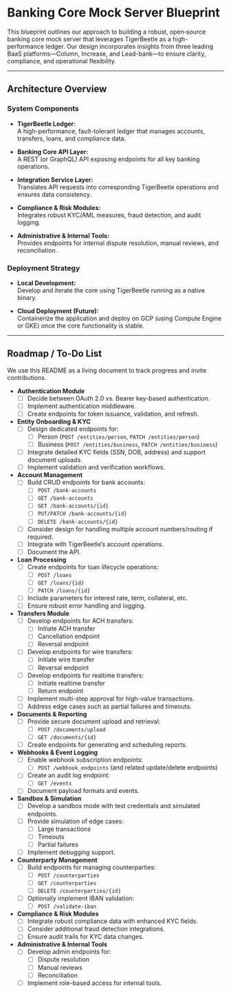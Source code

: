 # Banking Core Mock Server Blueprint

This blueprint outlines our approach to building a robust, open‐source banking core mock server that leverages TigerBeetle as a high-performance ledger. Our design incorporates insights from three leading BaaS platforms—Column, Increase, and Lead-bank—to ensure clarity, compliance, and operational flexibility.

---

## Architecture Overview

### System Components
- **TigerBeetle Ledger:**  
  A high-performance, fault-tolerant ledger that manages accounts, transfers, loans, and compliance data.
  
- **Banking Core API Layer:**  
  A REST (or GraphQL) API exposing endpoints for all key banking operations.
  
- **Integration Service Layer:**  
  Translates API requests into corresponding TigerBeetle operations and ensures data consistency.
  
- **Compliance & Risk Modules:**  
  Integrates robust KYC/AML measures, fraud detection, and audit logging.
  
- **Administrative & Internal Tools:**  
  Provides endpoints for internal dispute resolution, manual reviews, and reconciliation.

### Deployment Strategy
- **Local Development:**  
  Develop and iterate the core using TigerBeetle running as a native binary.
  
- **Cloud Deployment (Future):**  
  Containerize the application and deploy on GCP (using Compute Engine or GKE) once the core functionality is stable.

---

## Roadmap / To-Do List

We use this README as a living document to track progress and invite contributions.

- **Authentication Module**
  - [ ] Decide between OAuth 2.0 vs. Bearer key-based authentication.
  - [ ] Implement authentication middleware.
  - [ ] Create endpoints for token issuance, validation, and refresh.

- **Entity Onboarding & KYC**
  - [ ] Design dedicated endpoints for:
    - [ ] Person (`POST /entities/person`, `PATCH /entities/person`)
    - [ ] Business (`POST /entities/business`, `PATCH /entities/business`)
  - [ ] Integrate detailed KYC fields (SSN, DOB, address) and support document uploads.
  - [ ] Implement validation and verification workflows.

- **Account Management**
  - [ ] Build CRUD endpoints for bank accounts:
    - [ ] `POST /bank-accounts`
    - [ ] `GET /bank-accounts`
    - [ ] `GET /bank-accounts/{id}`
    - [ ] `PUT/PATCH /bank-accounts/{id}`
    - [ ] `DELETE /bank-accounts/{id}`
  - [ ] Consider design for handling multiple account numbers/routing if required.
  - [ ] Integrate with TigerBeetle’s account operations.
  - [ ] Document the API.

- **Loan Processing**
  - [ ] Create endpoints for loan lifecycle operations:
    - [ ] `POST /loans`
    - [ ] `GET /loans/{id}`
    - [ ] `PATCH /loans/{id}`
  - [ ] Include parameters for interest rate, term, collateral, etc.
  - [ ] Ensure robust error handling and logging.

- **Transfers Module**
  - [ ] Develop endpoints for ACH transfers:
    - [ ] Initiate ACH transfer
    - [ ] Cancellation endpoint
    - [ ] Reversal endpoint
  - [ ] Develop endpoints for wire transfers:
    - [ ] Initiate wire transfer
    - [ ] Reversal endpoint
  - [ ] Develop endpoints for realtime transfers:
    - [ ] Initiate realtime transfer
    - [ ] Return endpoint
  - [ ] Implement multi-step approval for high-value transactions.
  - [ ] Address edge cases such as partial failures and timeouts.

- **Documents & Reporting**
  - [ ] Provide secure document upload and retrieval:
    - [ ] `POST /documents/upload`
    - [ ] `GET /documents/{id}`
  - [ ] Create endpoints for generating and scheduling reports.

- **Webhooks & Event Logging**
  - [ ] Enable webhook subscription endpoints:
    - [ ] `POST /webhook_endpoints` (and related update/delete endpoints)
  - [ ] Create an audit log endpoint:
    - [ ] `GET /events`
  - [ ] Document payload formats and events.

- **Sandbox & Simulation**
  - [ ] Develop a sandbox mode with test credentials and simulated endpoints.
  - [ ] Provide simulation of edge cases:
    - [ ] Large transactions
    - [ ] Timeouts
    - [ ] Partial failures
  - [ ] Implement debugging support.

- **Counterparty Management**
  - [ ] Build endpoints for managing counterparties:
    - [ ] `POST /counterparties`
    - [ ] `GET /counterparties`
    - [ ] `DELETE /counterparties/{id}`
  - [ ] Optionally implement IBAN validation:
    - [ ] `POST /validate-iban`

- **Compliance & Risk Modules**
  - [ ] Integrate robust compliance data with enhanced KYC fields.
  - [ ] Consider additional fraud detection integrations.
  - [ ] Ensure audit trails for KYC data changes.

- **Administrative & Internal Tools**
  - [ ] Develop admin endpoints for:
    - [ ] Dispute resolution
    - [ ] Manual reviews
    - [ ] Reconciliation
  - [ ] Implement role-based access for internal tools.